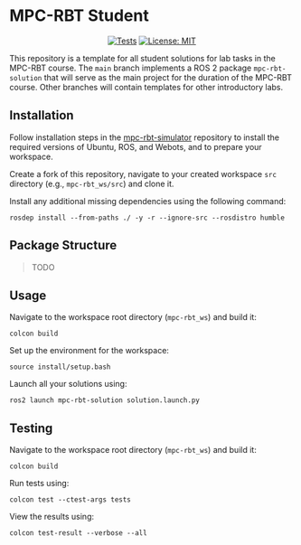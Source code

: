 # MPC-RBT Student

<div align="center">

[![Tests](https://github.com/Robotics-BUT/mpc-rbt-student/actions/workflows/test.yml/badge.svg?branch=main)](https://github.com/Robotics-BUT/mpc-rbt-student/actions/workflows/test.yml)
[![License: MIT](https://img.shields.io/badge/License-MIT-yellow.svg)](https://opensource.org/licenses/MIT)

</div>

This repository is a template for all student solutions for lab tasks in the MPC-RBT course. The `main` branch implements a ROS 2 package `mpc-rbt-solution` that will serve as the main project for the duration of the MPC-RBT course. Other branches will contain templates for other introductory labs.

## Installation

Follow installation steps in the [mpc-rbt-simulator](https://github.com/Robotics-BUT/mpc-rbt-simulator) repository to install the required versions of Ubuntu, ROS, and Webots, and to prepare your workspace.

Create a fork of this repository, navigate to your created workspace `src` directory (e.g., `mpc-rbt_ws/src`) and clone it.

Install any additional missing dependencies using the following command:

```
rosdep install --from-paths ./ -y -r --ignore-src --rosdistro humble
```

## Package Structure

>TODO

## Usage

Navigate to the workspace root directory (`mpc-rbt_ws`) and build it:

```
colcon build
```

Set up the environment for the workspace:

```
source install/setup.bash
```

Launch all your solutions using:

```
ros2 launch mpc-rbt-solution solution.launch.py
```

## Testing

Navigate to the workspace root directory (`mpc-rbt_ws`) and build it:

```
colcon build
```

Run tests using:

```
colcon test --ctest-args tests
```

View the results using:
```
colcon test-result --verbose --all
```

